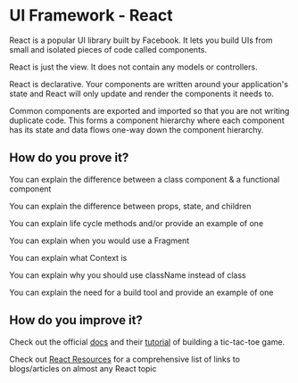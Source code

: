 # UI Framework - React

React is a popular UI library built by Facebook. It lets you build UIs from small and isolated pieces of code called components. 

React is just the view. It does not contain any models or controllers.

React is declarative. Your components are written around your application's state and React will only update and render the components it needs to.

Common components are exported and imported so that you are not writing duplicate code. This forms a component hierarchy where each component has its state and data flows one-way down the component hierarchy.

## How do you prove it?

You can explain the difference between a class component & a functional component

You can explain the difference between props, state, and children

You can explain life cycle methods and/or provide an example of one

You can explain when you would use a Fragment

You can explain what Context is

You can explain why you should use className instead of class

You can explain the need for a build tool and provide an example of one


## How do you improve it?

Check out the official [docs](https://reactjs.org/docs/getting-started.html) and their [tutorial](https://reactjs.org/tutorial/tutorial.html) of building a tic-tac-toe game.

Check out [React Resources](https://reactresources.com/) for a comprehensive list of links to blogs/articles on almost any React topic

